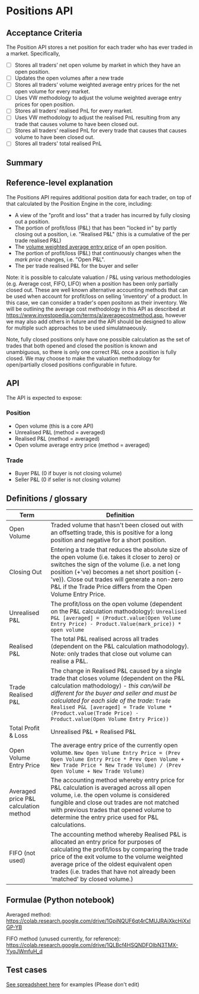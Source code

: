 # Positions API

## Acceptance Criteria

The Position API stores a net position for each trader who has ever traded in a market. Specifically, 

- [ ] Stores all traders’ net open volume by market in which they have an open position.
- [ ] Updates the open volumes after a new trade
- [ ] Stores all traders’ volume weighted average entry prices for the net open volume for every market.
- [ ] Uses VW methodology to adjust the volume weighted average entry prices for open position.
- [ ] Stores all traders’ realised PnL for every market.
- [ ] Uses VW methodology to adjust the realised PnL resulting from any trade that causes volume to have been closed out.
- [ ] Stores all traders’ realised PnL for every trade that causes that causes volume to have been closed out. 
- [ ] Stores all traders' total realised PnL

## Summary

## Reference-level explanation

The Positions API requires additional position data for each trader, on top of that calculated by the Position Engine in the core, including:

* A view of the "profit and loss" that a trader has incurred by fully closing out a position.
* The portion of profit/loss (P&L) that has been "locked in" by partly closing out a position, i.e. "Realised P&L" (this is a cumulative of the per trade realised P&L)
* The [volume weighted average entry price](https://gitlab.com/vega-protocol/product/wikis/Trading-and-Protocol-Glossary#average-entry-price) of an open position.
* The portion of profit/loss (P&L) that continuously changes when the _mark price_ changes, i.e. "Open P&L".
* The per trade realised P&L for the buyer and seller 

Note: it is possible to calculate valuation / P&L using various methodologies (e.g. Average cost, FIFO, LIFO) when a position has been only partially closed out. These are well known alternative accounting methods that can be used when account for profit/loss on selling 'inventory' of a product. In this case, we can consider a trader's open positonn as their inventory. We will be outlining the average cost methodology in this API as described at https://www.investopedia.com/terms/a/averagecostmethod.asp, however we may also add others in future and the API should be designed to allow for multiple such approaches to be used simulatnaeously.

Note, fully closed positions only have one possible calculation as the set of trades that both opened and closed the position is known and unambiguous, so there is only one correct P&L once a position is fully closed. We may choose to make the valuation methodology for open/partially closed positions configurable in future.


## API 

The API is expected to expose:

### Position

* Open volume (this is a core API)
* Unrealised P&L (method = averaged)
* Realised P&L (method = averaged)
* Open volume average entry price (method = averaged)

### Trade

* Buyer P&L (0 if buyer is not closing volume)
* Seller P&L (0 if seller is not closing volume)


## Definitions / glossary

| Term        | Definition           |
| ------------- |-------------| 
| Open Volume     | Traded volume that hasn't been closed out with an offsetting trade, this is positive for a long position and negative for a short position. |
| Closing Out     | Entering a trade that reduces the absolute size of the open volume (i.e. takes it closer to zero) or switches the sign of the volume (i.e. a net long position (+'ve) becomes a net short position (-'ve)). Close out trades will generate a non-zero P&L if the Trade Price differs from the Open Volume Entry Price. |
| Unrealised P&L      | The profit/loss on the open volume (dependent on the P&L calculation mathodology): `Unrealised P&L [averaged] = (Product.value(Open Volume Entry Price) - Product.Value(mark_price)) *  open volume` |
| Realised P&L | The total P&L realised across all trades (dependent on the P&L calculation mathodology). Note: only trades that close out volume can realise a P&L.  |
| Trade Realised P&L | The change in Realised P&L caused by a single trade that closes volume (dependent on the P&L calculation mathodology) - *this can/will be different for the buyer and seller and must be calculated for each side of the trade*: `Trade Realised P&L [averaged] = Trade Volume * (Product.value(Trade Price) - Product.value(Open Volume Entry Price))`    |
| Total Profit & Loss | Unrealised P&L + Realised P&L      |
| Open Volume Entry Price | The average entry price of the currently open volume. `New Open Volume Entry Price = (Prev Open Volume Entry Price * Prev Open Volume + New Trade Price * New Trade Volume) / (Prev Open Volume + New Trade Volume)` |
| Averaged price P&L calculation method | The accounting method whereby entry price for P&L calculation is averaged across all open volume, i.e. the open volume is considered fungible and close out trades are not matched with previous trades that opened volume to determine the entry price used for P&L calculations. |
| FIFO (not used) | The accounting method whereby Realised P&L is allocated an entry price for purposes of calculating the profit/loss by comparing the trade price of the exit volume to the volume weighted average price of the oldest equivalent open trades (i.e. trades that have not already been 'matched' by closed volume.)  |


## Formulae (Python notebook)

Averaged method: https://colab.research.google.com/drive/1GpiNQUF6qt4rCMUJRAiXkcHjXxlGP-YB

FIFO method (unused currently, for reference): https://colab.research.google.com/drive/1QLBcf4HSQNDFOIbN3TMX-YyqJWmfuH_d

## Test cases

[See spreadsheet here](https://docs.google.com/spreadsheets/d/1XJESwh5cypALqlYludWobAOEH1Pz-1xS/edit#gid=1136043307) for examples (Please don't edit)



